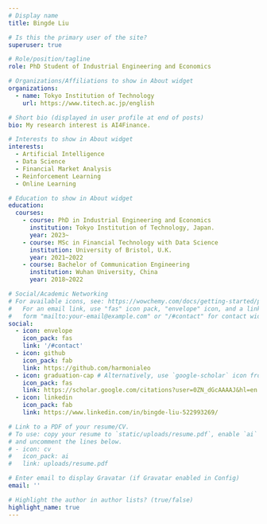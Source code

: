 ```yaml
---
# Display name
title: Bingde Liu

# Is this the primary user of the site?
superuser: true

# Role/position/tagline
role: PhD Student of Industrial Engineering and Economics

# Organizations/Affiliations to show in About widget
organizations:
  - name: Tokyo Institution of Technology
    url: https://www.titech.ac.jp/english

# Short bio (displayed in user profile at end of posts)
bio: My research interest is AI4Finance.

# Interests to show in About widget
interests:
  - Artificial Intelligence
  - Data Science
  - Financial Market Analysis
  - Reinforcement Learning
  - Online Learning

# Education to show in About widget
education:
  courses:
    - course: PhD in Industrial Engineering and Economics
      institution: Tokyo Institution of Technology, Japan.
      year: 2023~
    - course: MSc in Financial Technology with Data Science
      institution: University of Bristol, U.K.
      year: 2021~2022
    - course: Bachelor of Communication Engineering
      institution: Wuhan University, China
      year: 2018~2022

# Social/Academic Networking
# For available icons, see: https://wowchemy.com/docs/getting-started/page-builder/#icons
#   For an email link, use "fas" icon pack, "envelope" icon, and a link in the
#   form "mailto:your-email@example.com" or "/#contact" for contact widget.
social:
  - icon: envelope
    icon_pack: fas
    link: '/#contact'
  - icon: github
    icon_pack: fab
    link: https://github.com/harmonialeo
  - icon: graduation-cap # Alternatively, use `google-scholar` icon from `ai` icon pack
    icon_pack: fas
    link: https://scholar.google.com/citations?user=0ZN_dGcAAAAJ&hl=en
  - icon: linkedin
    icon_pack: fab
    link: https://www.linkedin.com/in/bingde-liu-522993269/

# Link to a PDF of your resume/CV.
# To use: copy your resume to `static/uploads/resume.pdf`, enable `ai` icons in `params.toml`,
# and uncomment the lines below.
# - icon: cv
#   icon_pack: ai
#   link: uploads/resume.pdf

# Enter email to display Gravatar (if Gravatar enabled in Config)
email: ''

# Highlight the author in author lists? (true/false)
highlight_name: true
---
```

